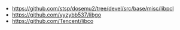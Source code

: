 * https://github.com/stsp/dosemu2/tree/devel/src/base/misc/libpcl  
* https://github.com/yyzybb537/libgo  
* https://github.com/Tencent/libco  
